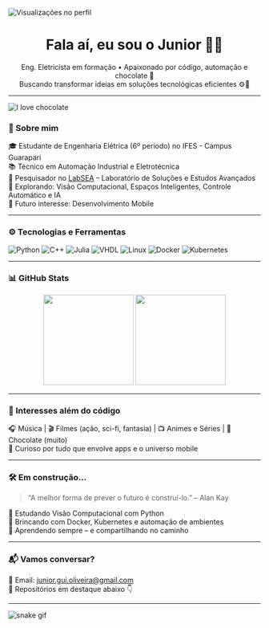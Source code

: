 ![Visualizações no perfil](https://komarev.com/ghpvc/?username=Junior0liveir4&label=Visualiza%C3%A7%C3%B5es&color=blueviolet&style=flat)
<h1 align="center">Fala aí, eu sou o Junior 👨‍💻</h1>

<p align="center">
  Eng. Eletricista em formação • Apaixonado por código, automação e chocolate 🍫<br>
  Buscando transformar ideias em soluções tecnológicas eficientes ⚙️📲
</p>

---
![I love chocolate](https://img.shields.io/badge/I%20💖%20Chocolate-%23d2691e?style=flat&logo=Godiva&logoColor=white)

### 🧠 Sobre mim

🎓 Estudante de Engenharia Elétrica (6º período) no IFES - Campus Guarapari  
📚 Técnico em Automação Industrial e Eletrotécnica  
🔬 Pesquisador no [LabSEA](https://www.instagram.com/lab.sea/) – Laboratório de Soluções e Estudos Avançados  
🚀 Explorando: Visão Computacional, Espaços Inteligentes, Controle Automático e IA  
📱 Futuro interesse: Desenvolvimento Mobile

---

### ⚙️ Tecnologias e Ferramentas

![Python](https://img.shields.io/badge/-Python-3776AB?style=for-the-badge&logo=python&logoColor=white)
![C++](https://img.shields.io/badge/-C++-00599C?style=for-the-badge&logo=c%2b%2b&logoColor=white)
![Julia](https://img.shields.io/badge/-Julia-9558B2?style=for-the-badge&logo=julia&logoColor=white)
![VHDL](https://img.shields.io/badge/-VHDL-blueviolet?style=for-the-badge)
![Linux](https://img.shields.io/badge/-Linux-FCC624?style=for-the-badge&logo=linux&logoColor=black)
![Docker](https://img.shields.io/badge/-Docker-2496ED?style=for-the-badge&logo=docker&logoColor=white)
![Kubernetes](https://img.shields.io/badge/-Kubernetes-326CE5?style=for-the-badge&logo=kubernetes&logoColor=white)

---

### 📊 GitHub Stats

<div align="center">
  <img height="180em" src="https://github-readme-stats.vercel.app/api?username=Junior0liveir4&show_icons=true&theme=tokyonight" />
  <img height="180em" src="https://github-readme-stats.vercel.app/api/top-langs/?username=Junior0liveir4&layout=compact&theme=tokyonight" />
</div>

---

### 🧩 Interesses além do código

🎧 Música | 🎬 Filmes (ação, sci-fi, fantasia) | 📺 Animes e Séries | 🍫 Chocolate (muito)  
📱 Curioso por tudo que envolve apps e o universo mobile

---

### 🛠️ Em construção...

> “A melhor forma de prever o futuro é construí-lo.” – Alan Kay

📍 Estudando Visão Computacional com Python  
📍 Brincando com Docker, Kubernetes e automação de ambientes  
📍 Aprendendo sempre – e compartilhando no caminho

---

### 📬 Vamos conversar?

📧 Email: [junior.gui.oliveira@gmail.com](mailto:junior.gui.oliveira@gmail.com)  
🐍 Repositórios em destaque abaixo 👇

---

![snake gif](https://github.com/Junior0liveir4/Junior0liveir4/blob/output/github-contribution-grid-snake.svg)

